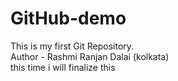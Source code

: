 # GitHub-demo

This is my first Git Repository.
<br>
Author - Rashmi Ranjan Dalai (kolkata)
<br>
this time i will finalize this
